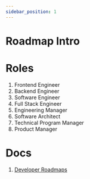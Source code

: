 ```yaml
---
sidebar_position: 1
---
```


# Roadmap Intro

# Roles

1. Frontend Engineer
2. Backend Engineer
3. Software Engineer
4. Full Stack Engineer
5. Engineering Manager
6. Software Architect
7. Technical Program Manager
8. Product Manager

# Docs

1. [Developer Roadmaps](https://roadmap.sh/)
